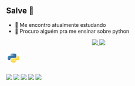 ## Salve 👋

- 🔭 Me encontro atualmente estudando
- 🤔 Procuro alguém pra me ensinar sobre python

<div align="center">
  <a href="https://twitter.com/Juniorlynsky">
  <img height="180em" src="https://github-readme-stats.vercel.app/api?username=zeddiee&show_icons=false&theme=chartreuse-dark&include_all_commits=true&count_private=true"/> 
  <img height="180em" src="https://github-readme-stats.vercel.app/api/top-langs/?username=zeddiee&layout=compact&langs_count=7&theme=chartreuse-dark"/>
 </div>
  
<div style="display: inline_block"><br>
  
  <img align="center" alt="Rafa-Python" height="30" width="40" src="https://raw.githubusercontent.com/devicons/devicon/master/icons/python/python-original.svg">
</div>
  
  ##
  
  <div> 
  <a href="https://www.youtube.com/channel/UC48rCdWqFGnkwBp-aSZhQNA" target="_blank"><img src="https://img.shields.io/badge/YouTube-FF0000?style=for-the-badge&logo=youtube&logoColor=white" target="_blank"></a>
  <a href="https://www.instagram.com/jose_lynsky/" target="_blank"><img src="https://img.shields.io/badge/-Instagram-%23E4405F?style=for-the-badge&logo=instagram&logoColor=white" target="_blank"></a>
    <a href="https://www.twitch.tv/z3ddiee" target="_blank"><img src="https://img.shields.io/badge/Twitch-9146FF?style=for-the-badge&logo=twitch&logoColor=white" target="_blank"></a>
 <a href="https://discord.gg/NqrtQDQj" target="_blank"><img src="https://img.shields.io/badge/Discord-7289DA?style=for-the-badge&logo=discord&logoColor=white" target="_blank"></a>
    <a href = "mailto:juniorlynsky@gmail.com"><img src="https://img.shields.io/badge/-Gmail-%23333?style=for-the-badge&logo=gmail&logoColor=white" target="_blank"></a>
